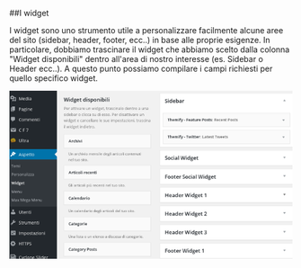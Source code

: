 ##I widget
  
I widget sono uno strumento utile a personalizzare facilmente alcune aree del sito (sidebar, header, footer, ecc..) in base alle proprie esigenze. In particolare, dobbiamo trascinare il widget che abbiamo scelto dalla colonna "Widget disponibili" dentro all'area di nostro interesse (es. Sidebar o Header ecc..). A questo punto possiamo compilare i campi richiesti per quello specifico widget.

![widget](img/widget.png)

